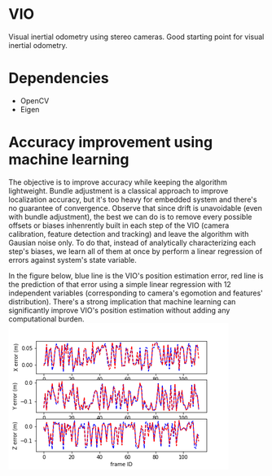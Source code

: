 # VIO
Visual inertial odometry using stereo cameras.
Good starting point for visual inertial odometry.  

# Dependencies
- OpenCV
- Eigen

# Accuracy improvement using machine learning
The objective is to improve accuracy while keeping the algorithm lightweight. Bundle adjustment is a classical approach to improve localization accuracy, but it's too heavy for embedded system and there's no guarantee of convergence. Observe that since drift is unavoidable (even with bundle adjustment), the best we can do is to remove every possible offsets or biases inhenrently built in each step of the VIO (camera calibration, feature detection and tracking) and leave the algorithm with Gausian noise only. To do that, instead of analytically characterizing each step's biases, we learn all of them at once by perform a linear regression of errors against system's state variable.

In the figure below, blue line is the VIO's position estimation error, red line is the prediction of that error using a simple linear regression with 12 independent variables (corresponding to camera's egomotion and features' distribution). There's a strong implication that machine learning can significantly improve VIO's position estimation without adding any computational burden.     
![linear regression](linear_regression.png)
